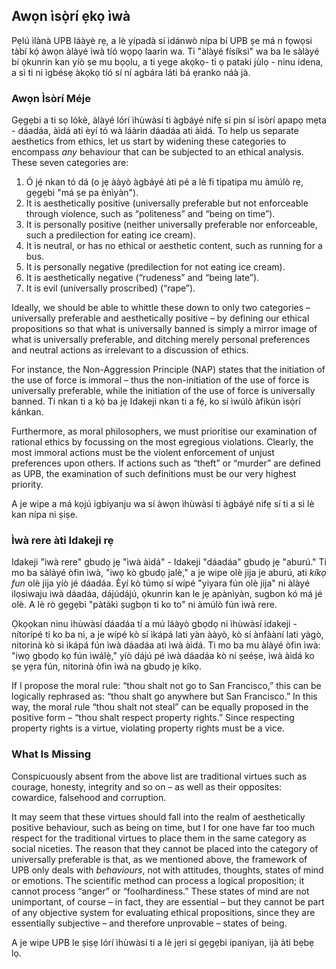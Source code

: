 ## Awọn ìsọ̀rí ẹkọ ìwà

Pẹlú ìlànà UPB láàyè rẹ, a lè yípadà sí ìdánwò nípa bí UPB ṣe má n fọwọsi tàbí kọ́ àwọn àlàyé ìwà tíó wọpọ laarin wa. Ti "àlàyé físíksì" wa ba le sàlàyé bí ọkunrin kan yíò ṣe mu bọọlu, a ti yege akọkọ- ti ọ pataki jùlọ - ninu idena, a sì ti ni ìgbésẹ àkọkọ tíó sí ní agbára láti bá ẹranko náà jà.

### Awọn Ìsòrí Méje

Gẹgẹbi a ti sọ lókè, àlàyé lórí ìhùwàsí ti àgbáyé nifẹ sí pin sí ìsòrí apapọ mẹta - dáadáa, àìdá ati èyí tó wà láàrin dáadáa ati àìdá. To help us separate aesthetics from ethics, let us start by widening these categories to encompass *any* behaviour that can be subjected to an ethical analysis. These seven categories are:

1. Ó jẹ́ nkan tó dá (o jẹ ààyò àgbáyé àti pé a lè fi tipatipa mu àmúlò rẹ, gẹgẹbi "má ṣe pa ènìyàn").
2. It is aesthetically positive (universally preferable but not enforceable through violence, such as “politeness” and “being on time”).
3. It is personally positive (neither universally preferable nor enforceable, such a predilection for eating ice cream).
4. It is neutral, or has no ethical or aesthetic content, such as running for a bus.
5. It is personally negative (predilection for not eating ice cream).
6. It is aesthetically negative (“rudeness” and “being late”).
7. It is evil (universally proscribed) (“rape”).

Ideally, we should be able to whittle these down to only two categories – universally preferable and aesthetically positive – by defining our ethical propositions so that what is universally banned is simply a mirror image of what is universally preferable, and ditching merely personal preferences and neutral actions as irrelevant to a discussion of ethics.

For instance, the Non-Aggression Principle (NAP) states that the initiation of the use of force is immoral – thus the non-initiation of the use of force is universally preferable, while the initiation of the use of force is universally banned. Ti nkan ti a kọ̀ ba jẹ Idakeji nkan ti a fẹ́, ko sí ìwúlò àfikún ìsọ̀rí kánkan.

Furthermore, as moral philosophers, we must prioritise our examination of rational ethics by focussing on the most egregious violations. Clearly, the most immoral actions must be the violent enforcement of unjust preferences upon others. If actions such as “theft” or “murder” are defined as UPB, the examination of such definitions must be our very highest priority.

A je wipe a má kọjú igbiyanju wa sí àwọn ìhùwàsí ti àgbáyé nifẹ sí ti a sì lè kan nípa ni ṣiṣe.

### Ìwà rere àti Idakeji rẹ

Idakeji "ìwà rere" gbudọ jẹ "ìwà àìdá" - Idakeji "dáadáa" gbudọ jẹ "aburú." Ti mo ba sàlàyé òfin ìwà, "iwọ kò gbudọ jalè," a je wipe olè jija je aburú, ati *kíkọ fun* olè jija yíò jé dáadáa. Èyí kò túmọ sí wípé "yiyara fún olè jija" ni àlàyé ilọsiwaju ìwà dáadáa, dájúdájú, ọkunrin kan le jẹ apànìyàn, sugbon kó má jé olè. A lè rò gẹgẹbi "pàtàkì ṣugbọn ti ko to" ni àmúlò fún ìwà rere.

Ọkọọkan ninu ìhùwàsí dáadáa tí a mú láàyò gbọdọ ni ìhùwàsí idakeji - nítorípé ti ko ba ni, a je wípé kò sí ìkápá lati yàn ààyò, kò sí ànfààní lati yàgò, nitorinà kò si ìkápá fún ìwà dáadáa ati ìwà àìdá. Ti mo ba mu àlàyé òfin ìwà: "iwọ gbọdọ kọ fún ìwálẹ̀," yíò dájú pé ìwà dáadáa kò ní ṣeéṣe, ìwà àìdá ko ṣe yẹra fún, nitorinà òfin ìwà na gbudọ jẹ kíkọ.

If I propose the moral rule: “thou shalt not go to San Francisco,” this can be logically rephrased as: “thou shalt go anywhere but San Francisco.” In this way, the moral rule “thou shalt not steal” can be equally proposed in the positive form – “thou shalt respect property rights.” Since respecting property rights is a virtue, violating property rights must be a vice.

### What Is Missing

Conspicuously absent from the above list are traditional virtues such as courage, honesty, integrity and so on – as well as their opposites: cowardice, falsehood and corruption.

It may seem that these virtues should fall into the realm of aesthetically positive behaviour, such as being on time, but I for one have far too much respect for the traditional virtues to place them in the same category as social niceties. The reason that they cannot be placed into the category of universally preferable is that, as we mentioned above, the framework of UPB only deals with *behaviours*, not with attitudes, thoughts, states of mind or emotions. The scientific method can process a logical proposition; it cannot process “anger” or “foolhardiness.” These states of mind are not unimportant, of course – in fact, they are essential – but they cannot be part of any objective system for evaluating ethical propositions, since they are essentially subjective – and therefore unprovable – states of being.

A je wipe UPB le ṣiṣẹ lórí ìhùwàsí ti a lè jẹri sí gẹgẹbi ipaniyan, ìjà àti bẹbẹ lọ.